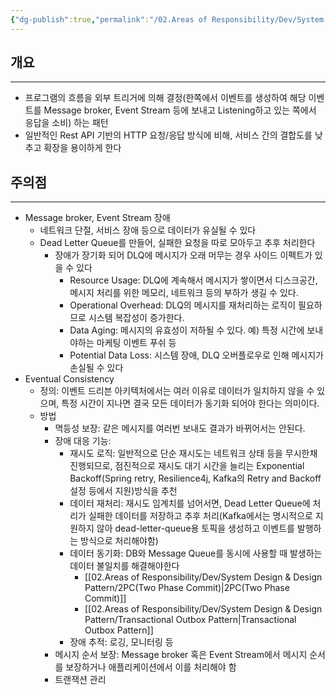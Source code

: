 ```yaml
---
{"dg-publish":true,"permalink":"/02.Areas of Responsibility/Dev/System Design & Design Pattern/Event-Driven Architecture/","tags":["dev","design_pattern","architecture"],"noteIcon":""}
---
```


## 개요
---
- 프로그램의 흐름을 외부 트리거에 의해 결정(한쪽에서 이벤트를 생성하여 해당 이벤트를 Message broker, Event Stream 등에 보내고 Listening하고 있는 쪽에서 응답을 소비) 하는 패턴
- 일반적인 Rest API 기반의 HTTP 요청/응답 방식에 비해, 서비스 간의 결합도를 낮추고 확장을 용이하게 한다
## 주의점
---
- Message broker, Event Stream 장애
	- 네트워크 단절, 서비스 장애 등으로 데이터가 유실될 수 있다
	- Dead Letter Queue를 만들어, 실패한 요청을 따로 모아두고 추후 처리한다
		- 장애가 장기화 되어 DLQ에 메시지가 오래 머무는 경우 사이드 이펙트가 있을 수 있다
			- Resource Usage: DLQ에 계속해서 메시지가 쌓이면서 디스크공간, 메시지 처리를 위한 메모리, 네트워크 등의 부하가 생길 수 있다.
			- Operational Overhead: DLQ의 메시지를 재처리하는 로직이 필요하므로 시스템 복잡성이 증가한다.
			- Data Aging: 메시지의 유효성이 저하될 수 있다. 예) 특정 시간에 보내야하는 마케팅 이벤트 푸쉬 등
			- Potential Data Loss: 시스템 장애, DLQ 오버플로우로 인해 메시지가 손실될 수 있다
- Eventual Consistency
	- 정의: 이벤트 드리븐 아키텍처에서는 여러 이유로 데이터가 일치하지 않을 수 있으며, 특정 시간이 지나면 결국 모든 데이터가 동기화 되어야 한다는 의미이다.
	- 방법
		- 멱등성 보장: 같은 메시지를 여러번 보내도 결과가 바뀌어서는 안된다.
		- 장애 대응 기능: 
			- 재시도 로직: 일반적으로 단순 재시도는 네트워크 상태 등을 무시한채 진행되므로, 점진적으로 재시도 대기 시간을 늘리는 Exponential Backoff(Spring retry, Resilience4j, Kafka의 Retry and Backoff 설정 등에서 지원)방식을 추천
			- 데이터 재처리: 재시도 임계치를 넘어서면, Dead Letter Queue에 처리가 실패한 데이터를 저장하고 추후 처리(Kafka에서는 명시적으로 지원하지 않아 dead-letter-queue용 토픽을 생성하고 이벤트를 발행하는 방식으로 처리해야함)
			- 데이터 동기화: DB와 Message Queue를 동시에 사용할 때 발생하는 데이터 불일치를 해결해야한다
				- [[02.Areas of Responsibility/Dev/System Design & Design Pattern/2PC(Two Phase Commit)\|2PC(Two Phase Commit)]]
				- [[02.Areas of Responsibility/Dev/System Design & Design Pattern/Transactional Outbox Pattern\|Transactional Outbox Pattern]]
			- 장애 추적: 로깅, 모니터링 등
		- 메시지 순서 보장: Message broker 혹은 Event Stream에서 메시지 순서를 보장하거나 애플리케이션에서 이를 처리해야 함
		- 트랜잭션 관리
